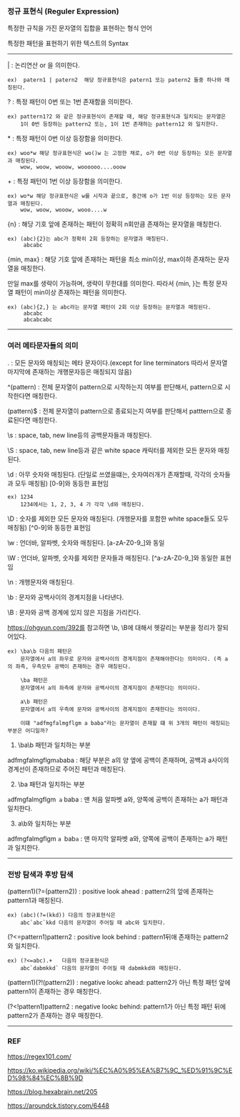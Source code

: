 ### 정규 표현식 (Reguler Expression)

특정한 규칙을 가진 문자열의 집합을 표현하는 형식 언어

특정한 패턴을 표현하기 위한 텍스트의 Syntax

---

| : 논리연산 or 을 의미한다. 
```
ex)  patern1 | patern2  해당 정규표현식은 patern1 또는 patern2 둘중 하나와 매칭된다.
```
? : 특정 패턴이 0번 또는 1번 존재함을 의미한다.
```
ex) pattern1?2 와 같은 정규표현식이 존재할 때, 해당 정규표현식과 일치되는 문자열은 
    1이 0번 등장하는 pattern2 또는, 1이 1번 존재하는 pattern12 와 일치한다.
```
\* : 특정 패턴이 0번 이상 등장함을 의미한다.
```
ex) woo*w 해당 정규표현식은 wo()w 는 고정한 채로, o가 0번 이상 등장하는 모든 문자열과 매칭된다.
    wow, woow, wooow, woooooo....ooow 
```
\+ : 특정 패턴이 1번 이상 등장함을 의미한다.
```
ex) wo*w 해당 정규표현식은 w를 시작과 끝으로, 중간에 o가 1번 이상 등장하는 모든 문자열과 매칭된다.
    wow, woow, wooow, wooo....w 
```
{n} : 해당 기호 앞에 존재하는 패턴이 정확히 n회만큼 존재하는 문자열을 매칭한다.
```
ex) (abc){2}는 abc가 정확히 2회 등장하는 문자열과 매칭된다.
     abcabc  
```
{min, max} : 해당 기호 앞에 존재하는 패턴을 최소 min이상, max이하 존재하는 문자열을 매칭한다. 

만일 max를 생략이 가능하며, 생략이 무한대를 의미한다. 따라서 {min, }는 특정 문자열 패턴이 min이상 존재하는 패턴을 의미한다.
```
ex) (abc){2,} 는 abc라는 문자열 패턴이 2회 이상 등장하는 문자열과 매칭된다.
     abcabc
     abcabcabc 
```
---
### 여러 메타문자들의 의미 

. : 모든 문자와 매칭되는 메타 문자이다.(except for line terminators 따라서 문자열 마지막에 존재하는 개행문자등은 매칭되지 않음)

^(pattern) : 전체 문자열이 pattern으로 시작하는지 여부를 판단해서, pattern으로 시작한다면 매칭한다.

(pattern)$ : 전체 문자열이 pattern으로 종료되는지 여부를 판단해서 patttern으로 종료된다면 매칭한다.

\s : space, tab, new line등의 공백문자들과 매칭된다.

\S : space, tab, new line등과 같은 white space 캐릭터를 제외한 모든 문자와 매칭된다.

\d : 아무 숫자와 매칭된다. (단일로 쓰였을떄는, 숫자여러개가 존재할때, 각각의 숫자들과 모두 매칭됨) [0-9]와 동등한 표현임
```
ex) 1234
    1234에서는 1, 2, 3, 4 가 각각 \d와 매칭된다.
```
\D : 숫자를 제외한 모든 문자와 매칭된다. (개행문자를 포함한 white space들도 모두 매칭됨) [^0-9]와 동등한 표현임

\w : 언더바, 알파벳, 숫자와 매칭된다. [a-zA-Z0-9_]와 동일

\W : 언더바, 알파벳, 숫자를 제외한 문자들과 매칭된다. [^a-zA-Z0-9_]와 동일한 표현임

\n : 개행문자와 매칭된다.

\b : 문자와 공백사이의 경계지점을 나타낸다.

\B : 문자와 공백 경계에 있지 않은 지점을 가리킨다. 

https://ohgyun.com/392를 참고하면 \b, \B에 대해서 헷갈리는 부분을 정리가 잘되어있다. 
```
ex) \ba\b 다음의 패턴은  
    문자열에서 a의 좌우로 문자와 공백사이의 경계지점이 존재해야한다는 의미이다. (즉 a의 좌측, 우측모두 공백이 존재하는 경우 매칭된다.
    
    \ba 패턴은
    문자열에서 a의 좌측에 문자와 공백사이의 경계지점이 존재한다는 의미이다.
    
    a\b 패턴은 
    문자열에서 a의 우측에 문자와 공백사이의 경계지점이 존재한다는 의미이다. 
    
    이떄 "adfmgfalmgflgm a baba"라는 문자열이 존재할 떄 위 3개의 패턴이 매칭되는 부분은 어디일까? 
```    

1) \ba\b 패턴과 일치하는 부분

adfmgfalmgflgm` a `baba : 해당 부분은 a의 양 옆에 공백이 존재하며, 공백과 a사이의 경계선이 존재하므로 주어진 패턴과 매칭된다.

2) \ba 패턴과 일치하는 부분 

`a`dfmgfalmgflgm` a` baba : 맨 처음 알파벳 a와, 양쪽에 공백이 존재하는 a가 패턴과 일치한다. 

3) a\b와 일치하는 부분

adfmgfalmgflgm `a `bab`a` : 맨 마지막 알파벳 a와, 양쪽에 공백이 존재하는 a가 패턴과 일치한다.

---
### 전방 탐색과 후방 탐색 

(pattern1)(?=(pattern2)) : positive look ahead : pattern2의 앞에 존재하는 pattern1과 매칭된다.

```
ex) (abc)(?=(kkd)) 다음의 정규표현식은 
    abc`abc`kkd 다음의 문자열이 주어질 때 abc와 일치한다.
```
(?<=pattern1)pattern2 : positive look behind : pattern1뒤애 존재하는 pattern2와 일치한다.
```
ex) (?<=abc).+   다음의 정규표현식은 
    abc`dabmkkd` 다음의 문자열이 주어질 때 dabmkkd와 매칭된다.
```

(pattern1)(?!(pattern2)) : negative lookc ahead: pattern2가 아닌 특정 패턴 앞에 pattern1이 존재하는 경우 매칭한다.

(?<!pattern1)pattern2 : negative lookc behind:  pattern1가 아닌 특정 패턴 뒤에 pattern2가 존재하는 경우 매칭한다.

---
### REF
https://regex101.com/ 

https://ko.wikipedia.org/wiki/%EC%A0%95%EA%B7%9C_%ED%91%9C%ED%98%84%EC%8B%9D

https://blog.hexabrain.net/205

https://aroundck.tistory.com/6448
